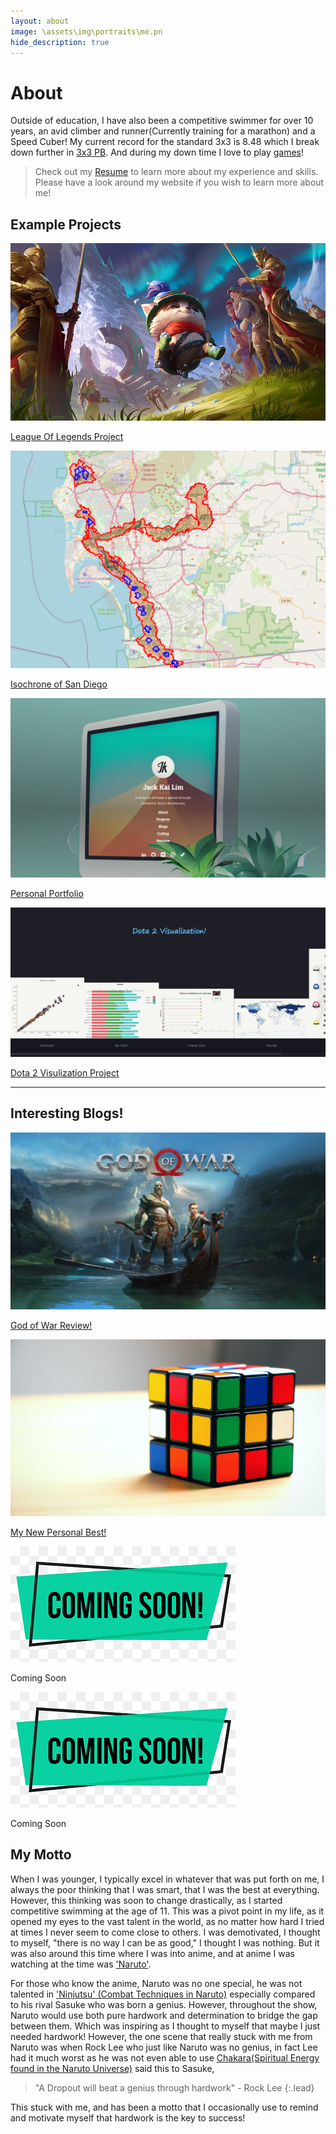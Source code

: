 ```yaml
---
layout: about 
image: \assets\img\portraits\me.pn
hide_description: true
---
```



# About


<!--author-->

Outside of education, I have also been a competitive swimmer for over 10 years, an avid climber and runner(Currently training for a marathon) and a Speed Cuber! My current record for the standard 3x3 is 8.48 which I break down further in [3x3 PB](/blogs/cubingcube-pb/). And during my down time I love to play [games](/gaming/)!

> Check out my [Resume](/resume/) to learn more about my experience and skills.
> Please have a look around my website if you wish to learn more about me! 

## Example Projects
<div id = "my-project-cards">
<div id = "project-cards">
    <a href = "/projects/dsc/projects-league-part-1/" class = "project-card">
    <div class = "project-card-border"></div>
    <div class = "project-card-content"><img src="\assets\about_imgs\teemo.jpg" alt="League Of Legends Logo"><p>League Of Legends Project</p></div>
    </a>
    <a href = "/projects/vis/isochrone-of-san-diego/" class = "project-card">
    <div class = "project-card-border"></div>
    <div class = "project-card-content"><img src="\assets\about_imgs\isochrone.png" alt="San Diego Isochrone"><p>Isochrone of San Diego</p></div>
    </a>
    <a href = "/personal-portfolio/" class = "project-card">
    <div class = "project-card-border"></div>
    <div class = "project-card-content"><img src="\assets\about_imgs\website.png" alt="San Diego Isochrone"><p>Personal Portfolio</p></div>
    </a>
    <a href = "/projects/vis/dota-2-vis/" class = "project-card">
    <div class = "project-card-border"></div>
    <div class = "project-card-content"><img src="\assets\projects\Dota 2 Vis\Homepage.png"><p>Dota 2 Visulization Project</p></div>
    </a>
</div>
</div>

<hr>

## Interesting Blogs!
<div id = "my-game-cards">
<div id = "game-cards">
    <a href = "/blogs/gaming/god-of-war/" class = "game-card">
    <div class = "game-card-border"></div>
    <div class = "game-card-content"><img src="\assets\about_imgs\god_of_war.webp" alt="God of War Front Cover"><p>God of War Review!</p></div>
    </a>
    <a href = "/blogs/cubing/cube-pb/" class = "game-card">
    <div class = "game-card-border"></div>
    <div class = "game-card-content"><img src="\assets\about_imgs\rubix_cube.webp" alt="Rubix Cube"><p>My New Personal Best!</p></div>
    </a>
    <a class = "game-card">
    <div class = "game-card-border"></div>
    <div class = "game-card-content"><img src="\assets\about_imgs\comingsoon.png" alt="Coming Soon"><p>Coming Soon</p></div>
    </a>
    <div class = "game-card">
    <div class = "game-card-border"></div>
    <div class = "game-card-content"><img src="\assets\about_imgs\comingsoon.png" alt="Coming Soon"><p>Coming Soon</p></div>
    </div>
</div>
</div>


## My Motto
When I was younger, I typically excel in whatever that was put forth on me, I always the poor thinking that I was smart, that I was the best at everything. However, this thinking was soon to change drastically, as I started competitive swimming at the age of 11. This was a pivot point in my life, as it opened my eyes to the vast talent in the world, as no matter how hard I tried at times I never seem to come close to others. I was demotivated, I thought to myself, "there is no way I can be as good," I thought I was nothing. But it was also around this time where I was into anime, and at anime I was watching at the time was ['Naruto'](https://www.imdb.com/title/tt0409591/). 

For those who know the anime, Naruto was no one special, he was not talented in ['Ninjutsu' (Combat Techniques in Naruto)](https://naruto.fandom.com/wiki/Ninjutsu) especially compared to his rival Sasuke who was born a genius. However, throughout the show, Naruto would use both pure hardwork and determination to bridge the gap between them. Which was inspiring as I thought to myself that maybe I just needed hardwork! However, the one scene that really stuck with me from Naruto was when Rock Lee who just like Naruto was no genius, in fact Lee had it much worst as he was not even able to use [Chakara(Spiritual Energy found in the Naruto Universe)](https://narutoprofile.fandom.com/wiki/Chakra#:~:text=Chakra%20is%20the%20resulting%20form,training%2C%20stimulants%2C%20and%20exercise.) said this to Sasuke,
> "A Dropout will beat a genius through hardwork" - Rock Lee
{:.lead}

This stuck with me, and has been a motto that I occasionally use to remind and motivate myself that hardwork is the key to success!
